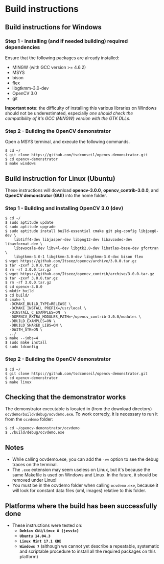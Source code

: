 # Build instructions


## Build instructions for Windows


### Step 1 - Installing (and if needed building) required dependencies

Ensure that the following packages are already installed:

- MINGW (with GCC version >= 4.6.2)
- MSYS
- bison
- flex
- libgtkmm-3.0-dev
- OpenCV 3.0
- git

**Important note:** the difficulty of installing this various libraries on
Windows should not be underestimated, especially *one should check the
compatibility of it's GCC (MINGW) version with the GTK DLLs*.


### Step 2 - Building the OpenCV demonstrator

Open a MSYS terminal, and execute the following commands.

```
$ cd ~/
$ git clone https://github.com/tsdconseil/opencv-demonstrator.git
$ cd opencv-demonstrator
$ make windows
```


## Build instruction for Linux (Ubuntu)

These instructions will download **opencv-3.0.0**, **opencv_contrib-3.0.0**,
and **OpenCV demonstrator (GUI)** into the home folder.


### Step 1 - Building and installing OpenCV 3.0 (dev)

```
$ cd ~/
$ sudo aptitude update
$ sudo aptitude upgrade
$ sudo aptitude install build-essential cmake git pkg-config libjpeg8-dev \
    libtiff4-dev libjasper-dev libpng12-dev libavcodec-dev libavformat-dev \
    libswscale-dev libv4l-dev libgtk2.0-dev libatlas-base-dev gfortran \
    libgtkmm-3.0-1 libgtkmm-3.0-dev libgtkmm-3.0-doc bison flex
$ wget https://github.com/Itseez/opencv/archive/3.0.0.tar.gz
$ tar -zxvf 3.0.0.tar.gz
$ rm -rf 3.0.0.tar.gz
$ wget https://github.com/Itseez/opencv_contrib/archive/3.0.0.tar.gz
$ tar -zxvf 3.0.0.tar.gz
$ rm -rf 3.0.0.tar.gz
$ cd opencv-3.0.0
$ mkdir build
$ cd build/
$ cmake \
  -DCMAKE_BUILD_TYPE=RELEASE \
  -DCMAKE_INSTALL_PREFIX=/usr/local \
  -DINSTALL_C_EXAMPLES=ON  \
  -DOPENCV_EXTRA_MODULES_PATH=~/opencv_contrib-3.0.0/modules \
  -DBUILD_EXAMPLES=ON \
  -DBUILD_SHARED_LIBS=ON \
  -DWITH_GTK=ON \
  ../
$ make --jobs=4
$ sudo make install
$ sudo ldconfig
```


### Step 2 - Building the OpenCV demonstrator


```
$ cd ~/
$ git clone https://github.com/tsdconseil/opencv-demonstrator.git
$ cd opencv-demonstrator
$ make linux
```


## Checking that the demonstrator works

The demonstrator executable is located in (from the download directory)
`ocvdemo/build/debug/ocvdemo.exe`. To work correcly, it is necessary to run
it from the `ocvdemo` folder:


```
$ cd ~/opencv-demonstrator/ocvdemo
$ ./build/debug/ocvdemo.exe
```


## Notes

- While calling ocvdemo.exe, you can add the `-vv` option to see the debug
traces on the terminal.
- The `.exe` extension may seem useless on Linux, but it's because the same
Makefile is used on Windows and Linux. In the future, it should be removed
under Linux!
- You must be in the ocvdemo folder when calling `ocvdemo.exe`, because it will
look for constant data files (xml, images) relative to this folder.


## Platforms where the build has been successfully done

- These instructions were tested on:
  * **`Debian GNU/Linux 8 (jessie)`**
  * **`Ubuntu 14.04.3`**
  * **`Linux Mint 17.1 KDE`**
  * **`Windows 7`** (although we cannot yet describe a repeatable, systematic
  and scriptable procedure to install all the required packages on this platform)  

